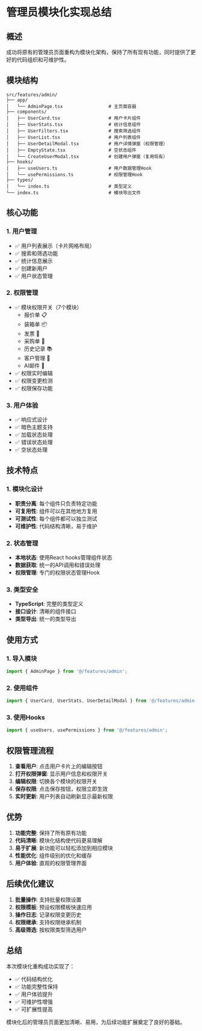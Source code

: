# 管理员模块化实现总结

## 概述
成功将原有的管理员页面重构为模块化架构，保持了所有现有功能，同时提供了更好的代码组织和可维护性。

## 模块结构

```
src/features/admin/
├── app/
│   └── AdminPage.tsx                 # 主页面容器
├── components/
│   ├── UserCard.tsx                  # 用户卡片组件
│   ├── UserStats.tsx                 # 统计信息组件
│   ├── UserFilters.tsx               # 搜索筛选组件
│   ├── UserList.tsx                  # 用户列表组件
│   ├── UserDetailModal.tsx           # 用户详情弹窗（权限管理）
│   ├── EmptyState.tsx                # 空状态组件
│   └── CreateUserModal.tsx           # 创建用户弹窗（复用现有）
├── hooks/
│   ├── useUsers.ts                   # 用户数据管理Hook
│   └── usePermissions.ts             # 权限管理Hook
├── types/
│   └── index.ts                      # 类型定义
└── index.ts                          # 模块导出文件
```

## 核心功能

### 1. 用户管理
- ✅ 用户列表展示（卡片网格布局）
- ✅ 搜索和筛选功能
- ✅ 统计信息展示
- ✅ 创建新用户
- ✅ 用户状态管理

### 2. 权限管理
- ✅ 模块权限开关（7个模块）
  - 报价单 📋
  - 装箱单 📦
  - 发票 🧾
  - 采购单 🛒
  - 历史记录 📚
  - 客户管理 👥
  - AI邮件 🤖
- ✅ 权限实时编辑
- ✅ 权限变更检测
- ✅ 权限保存功能

### 3. 用户体验
- ✅ 响应式设计
- ✅ 暗色主题支持
- ✅ 加载状态处理
- ✅ 错误状态处理
- ✅ 空状态处理

## 技术特点

### 1. 模块化设计
- **职责分离**: 每个组件只负责特定功能
- **可复用性**: 组件可以在其他地方复用
- **可测试性**: 每个组件都可以独立测试
- **可维护性**: 代码结构清晰，易于维护

### 2. 状态管理
- **本地状态**: 使用React hooks管理组件状态
- **数据获取**: 统一的API调用和错误处理
- **权限管理**: 专门的权限状态管理Hook

### 3. 类型安全
- **TypeScript**: 完整的类型定义
- **接口设计**: 清晰的组件接口
- **类型导出**: 统一的类型导出

## 使用方式

### 1. 导入模块
```typescript
import { AdminPage } from '@/features/admin';
```

### 2. 使用组件
```typescript
import { UserCard, UserStats, UserDetailModal } from '@/features/admin';
```

### 3. 使用Hooks
```typescript
import { useUsers, usePermissions } from '@/features/admin';
```

## 权限管理流程

1. **查看用户**: 点击用户卡片上的编辑按钮
2. **打开权限弹窗**: 显示用户信息和权限开关
3. **编辑权限**: 切换各个模块的权限开关
4. **保存权限**: 点击保存按钮，权限立即生效
5. **实时更新**: 用户列表自动刷新显示最新权限

## 优势

1. **功能完整**: 保持了所有原有功能
2. **代码清晰**: 模块化结构使代码更易理解
3. **易于扩展**: 新功能可以轻松添加到相应模块
4. **性能优化**: 组件级别的优化和缓存
5. **用户体验**: 直观的权限管理界面

## 后续优化建议

1. **批量操作**: 支持批量权限设置
2. **权限模板**: 预设权限模板快速应用
3. **操作日志**: 记录权限变更历史
4. **权限继承**: 支持权限继承机制
5. **高级筛选**: 按权限类型筛选用户

## 总结

本次模块化重构成功实现了：
- ✅ 代码结构优化
- ✅ 功能完整性保持
- ✅ 用户体验提升
- ✅ 可维护性增强
- ✅ 可扩展性提高

模块化后的管理员页面更加清晰、易用，为后续功能扩展奠定了良好的基础。
